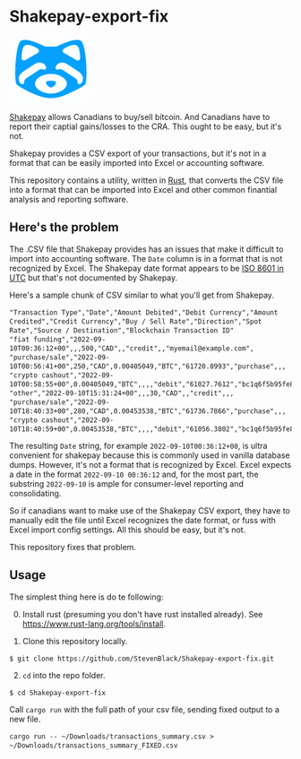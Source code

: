 # Shakepay-export-fix

![Shakepay logo](./shakepay.png)

[Shakepay](https://shakepay.com) allows Canadians to buy/sell bitcoin. And Canadians have to report their captial gains/losses to
the CRA. This ought to be easy, but it's not.

Shakepay provides a CSV export of your transactions, but it's not in a format that can be easily imported into Excel or accounting software.

This repository contains a utility, written in [Rust](https://www.rust-lang.org/), that converts the CSV file into a format that
can be imported into Excel and other common finantial analysis and reporting software.

## Here's the problem

The .CSV file that Shakepay provides has an issues that make it difficult to import into accounting software.  The `Date` column is in a
format that is not recognized by Excel.  The Shakepay date format appears to be [ISO 8601 in UTC](https://en.wikipedia.org/wiki/ISO_8601) but
that's not documented by Shakepay.

Here's a sample chunk of CSV similar to what you'll get from Shakepay.

```csv
"Transaction Type","Date","Amount Debited","Debit Currency","Amount Credited","Credit Currency","Buy / Sell Rate","Direction","Spot Rate","Source / Destination","Blockchain Transaction ID"
"fiat funding","2022-09-10T00:36:12+00",,,500,"CAD",,"credit",,"myemail@example.com",
"purchase/sale","2022-09-10T00:56:41+00",250,"CAD",0.00405049,"BTC","61720.8993","purchase",,,
"crypto cashout","2022-09-10T00:58:55+00",0.00405049,"BTC",,,,"debit","61027.7612","bc1q6f5b95fe8cc165adad7bb399dd7416f25f08348dc0f7cdbdbca6b01ca9","887534e0dbe0af1c77ea5b7e45876dd40b5e9664f1bce7384071023406e2729d"
"other","2022-09-10T15:31:24+00",,,30,"CAD",,"credit",,,
"purchase/sale","2022-09-10T18:40:33+00",280,"CAD",0.00453538,"BTC","61736.7866","purchase",,,
"crypto cashout","2022-09-10T18:40:59+00",0.00453538,"BTC",,,,"debit","61056.3802","bc1q6f5b95fe8cc165adad7bb399dd7416f25f08348dc0f7cdbdbca6b01ca9","3ac40584dce257179e057c67e6269065bc174a9a5392b4ed609d041d9c594266"
```


The resulting `Date` string, for example `2022-09-10T00:36:12+00`, is ultra convenient for shakepay because this is commonly used in vanilla
database dumps.  However, it's not a format that is recognized by Excel.  Excel expects a date in the format `2022-09-10 00:36:12` and,
for the most part, the substring `2022-09-10` is ample for consumer-level reporting and consolidating.

So if canadians want to make use of the Shakepay CSV export, they have to manually edit the file until Excel recognizes the date format, or
fuss with Excel import config settings.  All this should be easy, but it's not.

This repository fixes that problem.

## Usage

The simplest thing here is do te following:

0. Install rust (presuming you don't have rust installed already). See https://www.rust-lang.org/tools/install.


1. Clone this repository locally.

```
$ git clone https://github.com/StevenBlack/Shakepay-export-fix.git
```

2. `cd` into the repo folder.

```
$ cd Shakepay-export-fix
```

Call `cargo run` with the full path of your csv file, sending fixed output to a new file.

```
cargo run -- ~/Downloads/transactions_summary.csv > ~/Downloads/transactions_summary_FIXED.csv
```
